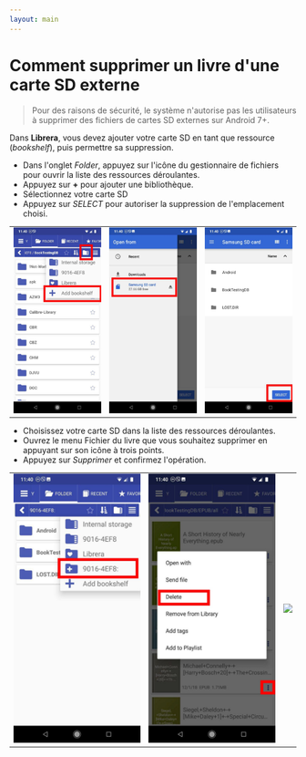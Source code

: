 ```yaml
---
layout: main
---
```


# Comment supprimer un livre d'une carte SD externe

> Pour des raisons de sécurité, le système n'autorise pas les utilisateurs à supprimer des fichiers de cartes SD externes sur Android 7+.

Dans **Librera**, vous devez ajouter votre carte SD en tant que ressource (_bookshelf_), puis permettre sa suppression.

* Dans l'onglet _Folder_, appuyez sur l'icône du gestionnaire de fichiers pour ouvrir la liste des ressources déroulantes.
* Appuyez sur **+** pour ajouter une bibliothèque.
* Sélectionnez votre carte SD
* Appuyez sur _SELECT_ pour autoriser la suppression de l'emplacement choisi.

||||
|-|-|-|
|![](1.jpg)|![](2.jpg)|![](3.jpg)|

* Choisissez votre carte SD dans la liste des ressources déroulantes.
* Ouvrez le menu Fichier du livre que vous souhaitez supprimer en appuyant sur son icône à trois points.
* Appuyez sur _Supprimer_ et confirmez l'opération.

||||
|-|-|-|
|![](4.jpg)|![](5.jpg)|![](6.jpg)|
